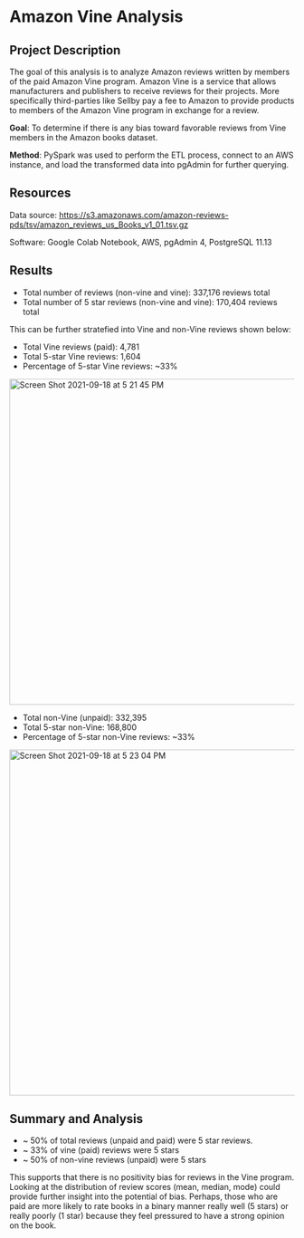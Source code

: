 # Amazon Vine Analysis

## Project Description
The goal of this analysis is to analyze Amazon reviews written by members of the paid Amazon Vine program. Amazon Vine is a service that allows manufacturers and publishers to receive reviews for their projects. More specifically third-parties like Sellby pay a fee to Amazon to provide products to members of the Amazon Vine program in exchange for a review. 

**Goal**: To determine if there is any bias toward favorable reviews from Vine members in the Amazon books dataset. 

**Method**: PySpark was used to perform the ETL process, connect to an AWS instance, and load the transformed data into pgAdmin for further querying. 

## Resources
Data source: https://s3.amazonaws.com/amazon-reviews-pds/tsv/amazon_reviews_us_Books_v1_01.tsv.gz

Software: Google Colab Notebook, AWS, pgAdmin 4, PostgreSQL 11.13

## Results
* Total number of reviews (non-vine and vine): 337,176 reviews total
* Total number of 5 star reviews (non-vine and vine): 170,404 reviews total

This can be further stratefied into Vine and non-Vine reviews shown below: 

* Total Vine reviews (paid): 4,781
* Total 5-star Vine reviews: 1,604
* Percentage of 5-star Vine reviews: ~33%
<img width="576" alt="Screen Shot 2021-09-18 at 5 21 45 PM" src="https://user-images.githubusercontent.com/45336910/133908839-585f4e5c-77f6-4f88-9660-55c90a269de1.png">

* Total non-Vine (unpaid): 332,395
* Total 5-star non-Vine: 168,800
* Percentage of 5-star non-Vine reviews: ~33%
<img width="611" alt="Screen Shot 2021-09-18 at 5 23 04 PM" src="https://user-images.githubusercontent.com/45336910/133908869-a1dc13e0-da39-4c05-b963-113402486687.png">

## Summary and Analysis
* ~ 50% of total reviews (unpaid and paid) were 5 star reviews. 
* ~ 33% of vine (paid) reviews were 5 stars
* ~ 50% of non-vine reviews (unpaid) were 5 stars

This supports that there is no positivity bias for reviews in the Vine program. Looking at the distribution of review scores (mean, median, mode) could provide further insight into the potential of bias. Perhaps, those who are paid are more likely to rate books in a binary manner really well (5 stars) or really poorly (1 star) because they feel pressured to have a strong opinion on the book.
